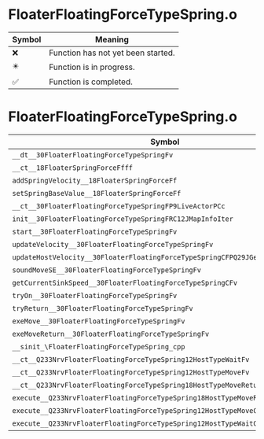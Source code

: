 # FloaterFloatingForceTypeSpring.o
| Symbol | Meaning 
| ------------- | ------------- 
| :x: | Function has not yet been started. 
| :eight_pointed_black_star: | Function is in progress. 
| :white_check_mark: | Function is completed. 


# FloaterFloatingForceTypeSpring.o
| Symbol | Decompiled? |
| ------------- | ------------- |
| `__dt__30FloaterFloatingForceTypeSpringFv` | :x: |
| `__ct__18FloaterSpringForceFfff` | :x: |
| `addSpringVelocity__18FloaterSpringForceFf` | :x: |
| `setSpringBaseValue__18FloaterSpringForceFf` | :x: |
| `__ct__30FloaterFloatingForceTypeSpringFP9LiveActorPCc` | :x: |
| `init__30FloaterFloatingForceTypeSpringFRC12JMapInfoIter` | :x: |
| `start__30FloaterFloatingForceTypeSpringFv` | :x: |
| `updateVelocity__30FloaterFloatingForceTypeSpringFv` | :x: |
| `updateHostVelocity__30FloaterFloatingForceTypeSpringCFPQ29JGeometry8TVec3<f>` | :x: |
| `soundMoveSE__30FloaterFloatingForceTypeSpringFv` | :x: |
| `getCurrentSinkSpeed__30FloaterFloatingForceTypeSpringCFv` | :x: |
| `tryOn__30FloaterFloatingForceTypeSpringFv` | :x: |
| `tryReturn__30FloaterFloatingForceTypeSpringFv` | :x: |
| `exeMove__30FloaterFloatingForceTypeSpringFv` | :x: |
| `exeMoveReturn__30FloaterFloatingForceTypeSpringFv` | :x: |
| `__sinit_\FloaterFloatingForceTypeSpring_cpp` | :x: |
| `__ct__Q233NrvFloaterFloatingForceTypeSpring12HostTypeWaitFv` | :x: |
| `__ct__Q233NrvFloaterFloatingForceTypeSpring12HostTypeMoveFv` | :x: |
| `__ct__Q233NrvFloaterFloatingForceTypeSpring18HostTypeMoveReturnFv` | :x: |
| `execute__Q233NrvFloaterFloatingForceTypeSpring18HostTypeMoveReturnCFP5Spine` | :x: |
| `execute__Q233NrvFloaterFloatingForceTypeSpring12HostTypeMoveCFP5Spine` | :x: |
| `execute__Q233NrvFloaterFloatingForceTypeSpring12HostTypeWaitCFP5Spine` | :x: |
